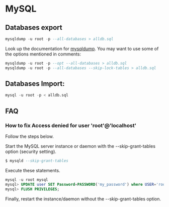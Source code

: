 # MySQL 
 
## Databases export

```sql
mysqldump -u root -p --all-databases > alldb.sql
```
Look up the documentation for [mysqldump](http://dev.mysql.com/doc/refman/5.5/en/mysqldump.html). You may want to use some of the options mentioned in comments:

```sql
mysqldump -u root -p --opt --all-databases > alldb.sql
mysqldump -u root -p --all-databases --skip-lock-tables > alldb.sql
```

## Databases Import:

```sql
mysql -u root -p < alldb.sql
```

## FAQ

###  How to fix Access denied for user 'root'@'localhost'
Follow the steps below.

Start the MySQL server instance or daemon with the --skip-grant-tables option (security setting).
```sql
$ mysqld --skip-grant-tables
```
Execute these statements.

```sql
mysql -u root mysql
mysql> UPDATE user SET Password=PASSWORD('my_password') where USER='root';
mysql> FLUSH PRIVILEGES;
```

Finally, restart the instance/daemon without the --skip-grant-tables option.



